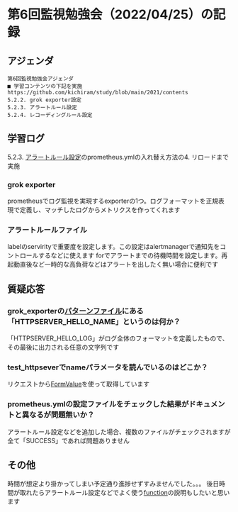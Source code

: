 # 第6回監視勉強会（2022/04/25）の記録
## アジェンダ
```
第6回監視勉強会アジェンダ
■ 学習コンテンツの下記を実施
https://github.com/kichiram/study/blob/main/2021/contents
5.2.2. grok exporter設定
5.2.3. アラートルール設定
5.2.4. レコーディングルール設定
```
## 学習ログ
5.2.3. [アラートルール設定](https://github.com/kichiram/prometheus/tree/main/config/alerting_rules)のprometheus.ymlの入れ替え方法の4. リロードまで実施
### grok exporter
prometheusでログ監視を実現するexporterの1つ。ログフォーマットを正規表現で定義し、マッチしたログからメトリクスを作ってくれます
### アラートルールファイル
labelのservirityで重要度を設定します。この設定はalertmanagerで通知先をコントロールするなどに使えます
forでアラートまでの待機時間を設定します。再起動直後など一時的な高負荷などはアラートを出したく無い場合に便利です
## 質疑応答
### grok_exporterの[パターンファイル](https://github.com/kichiram/prometheus/blob/main/exporter/grok_exporter/config/patterns/test_httpserver)にある「HTTPSERVER_HELLO_NAME」というのは何か？
「HTTPSERVER_HELLO_LOG」がログ全体のフォーマットを定義したもので、その最後に出力される任意の文字列です
### test_httpseverでnameパラメータを読んでいるのはどこか？
リクエストから[FormValue](https://github.com/kichiram/golang/blob/main/testgo/test_httpserver.go#L34)を使って取得しています
### prometheus.ymlの設定ファイルをチェックした結果がドキュメントと異なるが問題無いか？
アラートルール設定などを追加した場合、複数のファイルがチェックされますが全て「SUCCESS」であれば問題ありません
## その他
時間が想定より掛かってしまい予定通り進捗せずすみませんでした。。。
後日時間が取れたらアラートルール設定などでよく使う[function](https://prometheus.io/docs/prometheus/latest/querying/functions/)の説明もしたいと思います
